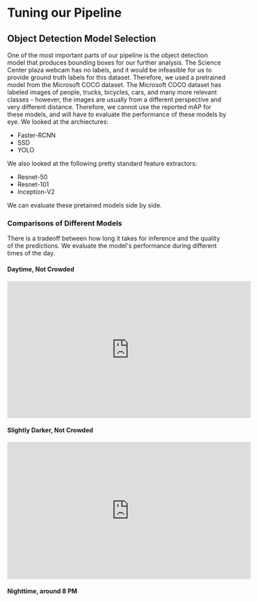 # Tuning our Pipeline

## Object Detection Model Selection

One of the most important parts of our pipeline is the object detection model
that produces bounding boxes for our further analysis.
The Science Center plaza webcam has no labels, and it would be infeasible
for us to provide ground truth labels for this dataset.
Therefore, we used a pretrained model from the Microsoft COCO dataset.
The Microsoft COCO dataset has labeled images of people, trucks, bicycles,
cars, and many more relevant classes - however, the images are usually from
a different perspective and very different distance.
Therefore, we cannot use the reported mAP for these models, and will have
to evaluate the performance of these models by eye.
We looked at the archiectures:

* Faster-RCNN
* SSD
* YOLO

We also looked at the following pretty standard feature extractors:

* Resnet-50
* Resnet-101
* Inception-V2

We can evaluate these pretained models side by side.

### Comparisons of Different Models

There is a tradeoff between how long it takes for inference and the quality
of the predictions.
We evaluate the model's performance during different times of the day.

#### Daytime, Not Crowded

<html>
 <body>
<iframe src="http://www.youtube.com/embed/F08-z8duKIE"
   width="560" height="315" frameborder="0" allowfullscreen></iframe>
 </body>
</html>

#### Slightly Darker, Not Crowded

<html>
 <body>
  <object data="http://www.youtube.com/embed/ZR53NL4JOVU"
   width="560" height="315"></object>
 </body>
</html>

<iframe width="560" height="315" src="https://www.youtube.com/embed/ZR53NL4JOVU" frameborder="0" allow="accelerometer; autoplay; encrypted-media; gyroscope; picture-in-picture" allowfullscreen></iframe>

#### Nighttime, around 8 PM

<html>
 <body>
  <object data="https://www.youtube.com/embed/KnjFIt1sypg"
   width="560" height="315"></object>
 </body>
</html>
